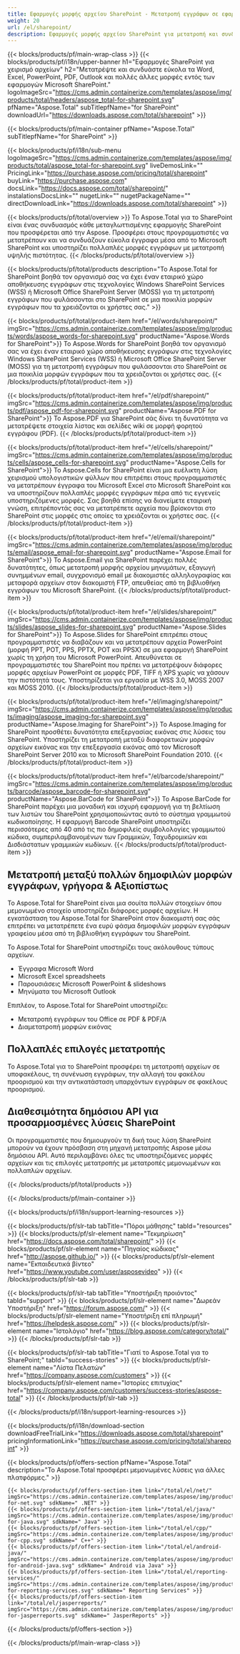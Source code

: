 ```yaml
---
title: Εφαρμογές μορφής αρχείου SharePoint - Μετατροπή εγγράφων σε εφαρμογές SharePoint 
weight: 20
url: /el/sharepoint/ 
description: Εφαρμογές μορφής αρχείου SharePoint για μετατροπή και συνδυασμό των μορφών εγγράφων του Word Excel PDF PowerPoint email και απεικόνισης στο Microsoft SharePoint
---
```


{{< blocks/products/pf/main-wrap-class >}}
{{< blocks/products/pf/i18n/upper-banner h1="Εφαρμογές SharePoint για χειρισμό αρχείων" h2="Μετατρέψτε και συνδυάστε εύκολα τα Word, Excel, PowerPoint, PDF, Outlook και πολλές άλλες μορφές εντός των εφαρμογών Microsoft SharePoint." logoImageSrc="https://cms.admin.containerize.com/templates/aspose/img/products/total/headers/aspose_total-for-sharepoint.svg" pfName="Aspose.Total" subTitlepfName="for SharePoint" downloadUrl="https://downloads.aspose.com/total/sharepoint" >}}

{{< blocks/products/pf/main-container pfName="Aspose.Total" subTitlepfName="for SharePoint" >}}

{{< blocks/products/pf/i18n/sub-menu logoImageSrc="https://cms.admin.containerize.com/templates/aspose/img/products/total/aspose_total-for-sharepoint.svg" liveDemosLink="" PricingLink="https://purchase.aspose.com/pricing/total/sharepoint" buyLink="https://purchase.aspose.com" docsLink="https://docs.aspose.com/total/sharepoint/" instalationsDocsLink="" nugetLink="" nugetPackageName="" directDownloadLink="https://downloads.aspose.com/total/sharepoint" >}}

{{< blocks/products/pf/total/overview >}}
Το Aspose.Total για το SharePoint είναι ένας συνδυασμός κάθε μεταγλωττισμένης εφαρμογής SharePoint που προσφέρεται από την Aspose. Προσφέρει στους προγραμματιστές να μετατρέπουν και να συνδυάζουν εύκολα έγγραφα μέσα από το Microsoft SharePoint και υποστηρίζει πολλαπλές μορφές εγγράφων με μετατροπή υψηλής πιστότητας.
{{< /blocks/products/pf/total/overview >}}

{{< blocks/products/pf/total/products description="Το Aspose.Total for SharePoint βοηθά τον οργανισμό σας να έχει έναν εταιρικό χώρο αποθήκευσης εγγράφων στις τεχνολογίες Windows SharePoint Services (WSS) ή Microsoft Office SharePoint Server (MOSS) για τη μετατροπή εγγράφων που φυλάσσονται στο SharePoint σε μια ποικιλία μορφών εγγράφων που τα χρειάζονται οι χρήστες σας." >}}

{{< blocks/products/pf/total/product-item href="/el/words/sharepoint/" imgSrc="https://cms.admin.containerize.com/templates/aspose/img/products/words/aspose_words-for-sharepoint.svg" productName="Aspose.Words for SharePoint">}}
Το Aspose.Words for SharePoint βοηθά τον οργανισμό σας να έχει έναν εταιρικό χώρο αποθήκευσης εγγράφων στις τεχνολογίες Windows SharePoint Services (WSS) ή Microsoft Office SharePoint Server (MOSS) για τη μετατροπή εγγράφων που φυλάσσονται στο SharePoint σε μια ποικιλία μορφών εγγράφων που τα χρειάζονται οι χρήστες σας.
{{< /blocks/products/pf/total/product-item >}}

{{< blocks/products/pf/total/product-item href="/el/pdf/sharepoint/" imgSrc="https://cms.admin.containerize.com/templates/aspose/img/products/pdf/aspose_pdf-for-sharepoint.svg" productName="Aspose.PDF for SharePoint">}}
Το Aspose.PDF για SharePoint σάς δίνει τη δυνατότητα να μετατρέψετε στοιχεία λίστας και σελίδες wiki σε μορφή φορητού εγγράφου (PDF).
{{< /blocks/products/pf/total/product-item >}}

{{< blocks/products/pf/total/product-item href="/el/cells/sharepoint/" imgSrc="https://cms.admin.containerize.com/templates/aspose/img/products/cells/aspose_cells-for-sharepoint.svg" productName="Aspose.Cells for SharePoint">}}
Το Aspose.Cells for SharePoint είναι μια ευέλικτη λύση χειρισμού υπολογιστικών φύλλων που επιτρέπει στους προγραμματιστές να μετατρέπουν έγγραφα του Microsoft Excel στο Microsoft SharePoint και να υποστηρίζουν πολλαπλές μορφές εγγράφων πέρα από τις εγγενείς υποστηριζόμενες μορφές. Σας βοηθά επίσης να διανείμετε εταιρική γνώση, επιτρέποντάς σας να μετατρέπετε αρχεία που βρίσκονται στο SharePoint στις μορφές στις οποίες τα χρειάζονται οι χρήστες σας.
{{< /blocks/products/pf/total/product-item >}}

{{< blocks/products/pf/total/product-item href="/el/email/sharepoint/" imgSrc="https://cms.admin.containerize.com/templates/aspose/img/products/email/aspose_email-for-sharepoint.svg" productName="Aspose.Email for SharePoint">}}
Το Aspose.Email για SharePoint παρέχει πολλές δυνατότητες, όπως μετατροπή μορφής αρχείου μηνυμάτων, εξαγωγή συνημμένων email, συγχρονισμό email με διακομιστές αλληλογραφίας και μεταφορά αρχείων στον διακομιστή FTP, απευθείας από τη βιβλιοθήκη εγγράφων του Microsoft SharePoint.
{{< /blocks/products/pf/total/product-item >}}

{{< blocks/products/pf/total/product-item href="/el/slides/sharepoint/" imgSrc="https://cms.admin.containerize.com/templates/aspose/img/products/slides/aspose_slides-for-sharepoint.svg" productName="Aspose.Slides for SharePoint">}}
Το Aspose.Slides for SharePoint επιτρέπει στους προγραμματιστές να διαβάζουν και να μετατρέπουν αρχεία PowerPoint (μορφή PPT, POT, PPS, PPTX, POT και PPSX) σε μια εφαρμογή SharePoint χωρίς τη χρήση του Microsoft PowerPoint. Απευθύνεται σε προγραμματιστές του SharePoint που πρέπει να μετατρέψουν διάφορες μορφές αρχείων PowerPoint σε μορφές PDF, TIFF ή XPS χωρίς να χάσουν την πιστότητά τους. Υποστηρίζεται για εργασία με WSS 3.0, MOSS 2007 και MOSS 2010.
{{< /blocks/products/pf/total/product-item >}}

{{< blocks/products/pf/total/product-item href="/el/imaging/sharepoint/" imgSrc="https://cms.admin.containerize.com/templates/aspose/img/products/imaging/aspose_imaging-for-sharepoint.svg" productName="Aspose.Imaging for SharePoint">}}
Το Aspose.Imaging for SharePoint προσθέτει δυνατότητα επεξεργασίας εικόνας στις λύσεις του SharePoint. Υποστηρίζει τη μετατροπή μεταξύ διαφορετικών μορφών αρχείων εικόνας και την επεξεργασία εικόνας από τον Microsoft SharePoint Server 2010 και το Microsoft SharePoint Foundation 2010.
{{< /blocks/products/pf/total/product-item >}}

{{< blocks/products/pf/total/product-item href="/el/barcode/sharepoint/" imgSrc="https://cms.admin.containerize.com/templates/aspose/img/products/barcode/aspose_barcode-for-sharepoint.svg" productName="Aspose.BarCode for SharePoint">}}
Το Aspose.BarCode for SharePoint παρέχει μια μοναδική και ισχυρή εφαρμογή για τη βελτίωση των λιστών του SharePoint χρησιμοποιώντας αυτό το σύστημα γραμμωτού κωδικοποίησης. Η εφαρμογή Barcode SharePoint υποστηρίζει περισσότερες από 40 από τις πιο δημοφιλείς συμβολολογίες γραμμωτού κώδικα, συμπεριλαμβανομένων των Γραμμικών, Ταχυδρομικών και Δισδιάστατων γραμμικών κωδίκων.
{{< /blocks/products/pf/total/product-item >}}

<!--<p></p>-->
<div class="col-lg-12">
 <h2 class="h2title">
  <a class="anchor" id="features" name="features">
  </a>
  Μετατροπή μεταξύ πολλών δημοφιλών μορφών εγγράφων, γρήγορα &amp; Αξιοπίστως
 </h2>
 <p>
  Το Aspose.Total for SharePoint είναι μια σουίτα πολλών στοιχείων όπου μεμονωμένο στοιχείο υποστηρίζει διάφορες μορφές αρχείων. Η εγκατάσταση του Aspose.Total for SharePoint στον διακομιστή σας σάς επιτρέπει να μετατρέπετε ένα ευρύ φάσμα δημοφιλών μορφών εγγράφων γραφείου μέσα από τη βιβλιοθήκη εγγράφων του SharePoint.
 </p>
 <p>
  Το Aspose.Total for SharePoint υποστηρίζει τους ακόλουθους τύπους αρχείων.
 </p>
 <ul class="unstyled">
  <li>
   Έγγραφα Microsoft Word
  </li>
  <li>
   Microsoft Excel spreadsheets
  </li>
  <li>
   Παρουσιάσεις Microsoft PowerPoint &amp; slideshows
  </li>
  <li>
   Μηνύματα του Microsoft Outlook
  </li>
 </ul>
 <p>
  Επιπλέον, το Aspose.Total for SharePoint υποστηρίζει:
 </p>
 <ul class="unstyled">
  <li>
   Μετατροπή εγγράφων του Office σε PDF &amp; PDF/A
  </li>
  <li>
   Διαμετατροπή μορφών εικόνας
  </li>
 </ul>
</div>
<div class="col-lg-12">
 <h2 class="h2title">
  Πολλαπλές επιλογές μετατροπής
 </h2>
 <p>
  Το Aspose.Total για το SharePoint προσφέρει τη μετατροπή αρχείων σε υποφακέλους, τη συνένωση εγγράφων, την αλλαγή του φακέλου προορισμού και την αντικατάσταση υπαρχόντων εγγράφων σε φακέλους προορισμού.
 </p>
</div>
<div class="col-lg-12">
 <h2 class="h2title">
  Διαθεσιμότητα δημόσιου API για προσαρμοσμένες λύσεις SharePoint
 </h2>
 <p>
  Οι προγραμματιστές που δημιουργούν τη δική τους λύση SharePoint μπορούν να έχουν πρόσβαση στη μηχανή μετατροπής Aspose μέσω δημόσιου API. Αυτό περιλαμβάνει όλες τις υποστηριζόμενες μορφές αρχείων και τις επιλογές μετατροπής με μετατροπές μεμονωμένων και πολλαπλών αρχείων.
 </p>
</div>
<!--Feature-section Start-->
<!--Feature-section End-->

{{< /blocks/products/pf/total/products >}}

{{< /blocks/products/pf/main-container >}}


{{< blocks/products/pf/i18n/support-learning-resources >}}

{{< blocks/products/pf/slr-tab tabTitle="Πόροι μάθησης" tabId="resources" >}}
{{< blocks/products/pf/slr-element name="Τεκμηρίωση" href="https://docs.aspose.com/total/sharepoint/" >}} 
{{< blocks/products/pf/slr-element name="Πηγαίος κώδικας" href="http://aspose.github.io/" >}} 
{{< blocks/products/pf/slr-element name="Εκπαιδευτικά βίντεο" href="https://www.youtube.com/user/asposevideo" >}} 
{{< /blocks/products/pf/slr-tab >}}

{{< blocks/products/pf/slr-tab tabTitle="Υποστήριξη προιόντος" tabId="support" >}}
{{< blocks/products/pf/slr-element name="Δωρεάν Υποστήριξη" href="https://forum.aspose.com/" >}} 
{{< blocks/products/pf/slr-element name="Υποστήριξη επί πληρωμή" href="https://helpdesk.aspose.com/" >}} 
{{< blocks/products/pf/slr-element name="Ιστολόγιο" href="https://blog.aspose.com/category/total/" >}} 
{{< /blocks/products/pf/slr-tab >}}

{{< blocks/products/pf/slr-tab tabTitle="Γιατί το Aspose.Total για το SharePoint;" tabId="success-stories" >}}
{{< blocks/products/pf/slr-element name="Λίστα Πελατών" href="https://company.aspose.com/customers" >}} 
{{< blocks/products/pf/slr-element name="Ιστορίες επιτυχίας" href="https://company.aspose.com/customers/success-stories/aspose-total" >}} 
{{< /blocks/products/pf/slr-tab >}}

{{< /blocks/products/pf/i18n/support-learning-resources >}}

{{< blocks/products/pf/i18n/download-section downloadFreeTrialLink="https://downloads.aspose.com/total/sharepoint" pricingInformationLink="https://purchase.aspose.com/pricing/total/sharepoint" >}}

{{< blocks/products/pf/offers-section pfName="Aspose.Total" description="Το Aspose.Total προσφέρει μεμονωμένες λύσεις για άλλες πλατφόρμες." >}}

    {{< blocks/products/pf/offers-section-item link="/total/el/net/" imgSrc="https://cms.admin.containerize.com/templates/aspose/img/products/total/aspose_total-for-net.svg" sdkName=" .NET" >}}
    {{< blocks/products/pf/offers-section-item link="/total/el/java/" imgSrc="https://cms.admin.containerize.com/templates/aspose/img/products/total/aspose_total-for-java.svg" sdkName=" Java" >}}
    {{< blocks/products/pf/offers-section-item link="/total/el/cpp/" imgSrc="https://cms.admin.containerize.com/templates/aspose/img/products/total/aspose_total-for-cpp.svg" sdkName=" C++" >}}
    {{< blocks/products/pf/offers-section-item link="/total/el/android-java/" imgSrc="https://cms.admin.containerize.com/templates/aspose/img/products/total/aspose_total-for-android-java.svg" sdkName=" Android via Java" >}}
    {{< blocks/products/pf/offers-section-item link="/total/el/reporting-services/" imgSrc="https://cms.admin.containerize.com/templates/aspose/img/products/total/aspose_total-for-reporting-services.svg" sdkName=" Reporting Services" >}}
    {{< blocks/products/pf/offers-section-item link="/total/el/jasperreports/" imgSrc="https://cms.admin.containerize.com/templates/aspose/img/products/total/aspose_total-for-jasperreports.svg" sdkName=" JasperReports" >}}
{{< /blocks/products/pf/offers-section >}}

{{< /blocks/products/pf/main-wrap-class >}}